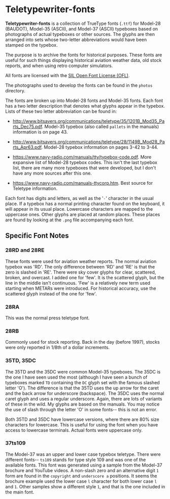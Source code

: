 # Teletypewriter-fonts

**Teletypewriter-fonts** is a collection of TrueType fonts (`.ttf`) for Model-28 (BAUDOT), Model-35 (ASCII), and Model-37 (ASCII) typeboxes based on photographs of actual typeboxes or other sources. The glyphs are then arranged into sets whose two-letter abbreviations would have been stamped on the typebox.

The purpose is to archive the fonts for historical purposes. These fonts are useful for such things displaying historical aviation weather data, old stock reports, and when using retro computer simulators.

All fonts are licensed with the [SIL Open Font License (OFL)](https://scripts.sil.org/OFL).

The photographs used to develop the fonts can be found in the `photos` directory.

The fonts are broken up into Model-28 fonts and Model-35 fonts. Each font
has a two letter description that denotes what glyphs appear in the
typebox. Lists of these two letter abbreviation can be found in:

* http://www.bitsavers.org/communications/teletype/35/1201B_Mod35_Parts_Dec75.pdf.
Model-35 typebox (also called `pallets` in the manuals) information is on page 43.

* http://www.bitsavers.org/communications/teletype/28/1149B_Mod28_Parts_Apr63.pdf.
Model-28 typebox information on pages 3-42 to 3-44.

* https://www.navy-radio.com/manuals/tty/typebox-code.pdf.
More expansive list of Model-28 typebox codes. This isn't the last typebox list, there are many more typeboxes that were developed, but I don't have any more sources after this one.

* https://www.navy-radio.com/manuals-ttycorp.htm.
Best source for Teletype information.  

Each font has digits and letters, as well as the '`-`' character in the
usual place. If a typebox has a normal printing character found on the keyboard, it will appear in its usual place. Lowercase characters are mapped to the uppercase ones. Other glyphs are placed at random places.
These places are found by looking at the `.png` file accompanying each font.

## Specific Font Notes

### 28RD and 28RE

These fonts were used for aviation weather reports. The normal aviation typebox was 'RD'. The only difference between 'RD' and 'RE' is that the zero is
slashed in 'RE'. There were sky cover glyphs for clear, scattered, broken, and overcast. I added one for 'few'. It is the scattered glyph, but the line in the middle isn't continuous. 'Few' is a relatively new term used starting when METARs were introduced. For historical accuracy, use the scattered glyph instead of the one for 'few'.

### 28RA

This was the normal press teletype font.

### 28RB

Commonly used for stock reporting. Back in the day (before 1997), stocks were only reported in 1/8th of a dollar increments.

### 35TD, 35DC

The 35TD and the 35DC were common Model-35 typeboxes. The 35DC is the one I have seen used the most (although I have seen a bunch of typeboxes marked `TD` containing the `DC` glyph set with the famous slashed letter
'O'). The difference is that the 35TD uses the up arrow for the caret and the back arrow for underscore (backspace). The 35DC uses the normal caret glyph and uses a regular underscore. Again, there are lots of variants of these in the wild. My glyphs are based on the manuals. You may notice the use of slash through the letter 'O' in some fonts-- this is not an error.

Both 35TD and 35DC have lowercase versions, where there are 80% size characters for lowercase. This is useful for using the font when you have access to lowercase terminals. Actual fonts were uppercase only.

### 37ts109

The Model-37 was an upper and lower case typebox teletype. There were different fonts-- `ts109` stands for type style 109 and was one of the available fonts. This font was generated using a sample from the Model-37 brochure and YouTube videos. A non-slash zero and an alternative digit `1` form are found in the `copyright` and `underscore a` positions. It seems the brochure example used the lower case `l` character for both lower case `l` and `1`. Other samples show a different style `1`, and that is the one included in the main font.